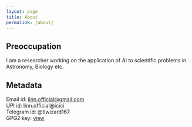 ```yaml
---
layout: page
title: About
permalink: /about/
---
```


## Preoccupation
I am a researcher working on the application of AI to scientific problems in Astronomy, Biology etc. 

## Metadata
Email id: linn.official@gmail.com  
UPI id: linn.official@icici  
Telegram id: @tlwizard167  
GPG2 key: [ view ](./info/linn-key.asc)

